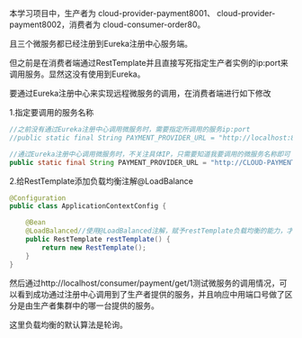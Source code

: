 



本学习项目中，生产者为 cloud-provider-payment8001、 cloud-provider-payment8002，消费者为 cloud-consumer-order80。

且三个微服务都已经注册到Eureka注册中心服务端。

但之前是在消费者端通过RestTemplate并且直接写死指定生产者实例的ip:port来调用服务。显然这没有使用到Eureka。



要通过Eureka注册中心来实现远程微服务的调用，在消费者端进行如下修改

1.指定要调用的服务名称

```java
//之前没有通过Eureka注册中心调用微服务时，需要指定所调用的服务ip:port
//public static final String PAYMENT_PROVIDER_URL = "http://localhost:8001";

//通过Eureka注册中心调用微服务时，不关注具体IP，只需要知道我要调用的微服务名称即可
public static final String PAYMENT_PROVIDER_URL = "http://CLOUD-PAYMENT-SERVICE";
```

2.给RestTemplate添加负载均衡注解@LoadBalance

```java
@Configuration
public class ApplicationContextConfig {

    @Bean
    @LoadBalanced//使用@LoadBalanced注解，赋予restTemplate负载均衡的能力，才能在Eureka客户端里直接通过微服务名称去调用实例
    public RestTemplate restTemplate() {
        return new RestTemplate();
    }
}
```



然后通过http://localhost/consumer/payment/get/1测试微服务的调用情况，可以看到成功通过注册中心调用到了生产者提供的服务，并且响应中用端口号做了区分是由生产者集群中的哪一台提供的服务。

这里负载均衡的默认算法是轮询。
